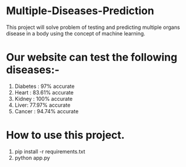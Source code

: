 # Multiple-Diseases-Prediction
This project will solve problem of testing and predicting multiple organs disease in a body using the concept of machine learning.

# Our website can test the following diseases:-
1. Diabetes : 97% accurate
2. Heart : 83.61% accurate
3. Kidney : 100% accurate
4. Liver: 77.97% accurate
5. Cancer : 94.74% accurate

# How to use this project.
1. pip install -r requirements.txt
2. python app.py

